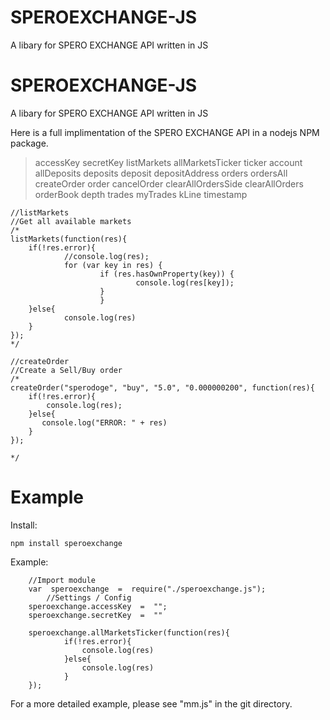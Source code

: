 # SPEROEXCHANGE-JS
A libary for SPERO EXCHANGE API written in JS
# SPEROEXCHANGE-JS

A libary for SPERO EXCHANGE API written in JS

Here is a full implimentation of the SPERO EXCHANGE API in a nodejs NPM package.


> accessKey secretKey listMarkets allMarketsTicker ticker account
> allDeposits deposits deposit depositAddress orders ordersAll
> createOrder order cancelOrder clearAllOrdersSide clearAllOrders
> orderBook depth trades myTrades kLine timestamp

    //listMarkets
    //Get all available markets
    /*
    listMarkets(function(res){
        if(!res.error){
                //console.log(res);
                for (var key in res) {
                        if (res.hasOwnProperty(key)) {
                                console.log(res[key]);
                        }
                        }
        }else{
                console.log(res)
        }
    });
    */

    //createOrder
    //Create a Sell/Buy order
    /*
    createOrder("sperodoge", "buy", "5.0", "0.000000200", function(res){
        if(!res.error){
            console.log(res);
        }else{
           console.log("ERROR: " + res)
        }
    });

    */

# Example
Install:

    npm install speroexchange

Example:

        //Import module
        var  speroexchange  =  require("./speroexchange.js");
            //Settings / Config
        speroexchange.accessKey  =  "";
        speroexchange.secretKey  =  ""

        speroexchange.allMarketsTicker(function(res){
                if(!res.error){
                    console.log(res)
                }else{
                    console.log(res)
                }
        });

For a more detailed example, please see "mm.js" in the git directory.
